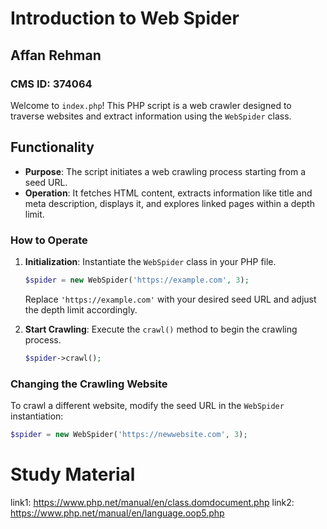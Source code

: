 # Introduction to Web Spider

## Affan Rehman
### CMS ID: 374064

Welcome to `index.php`! This PHP script is a web crawler designed to traverse websites and extract information using the `WebSpider` class.

## Functionality

- **Purpose**: The script initiates a web crawling process starting from a seed URL.
- **Operation**: It fetches HTML content, extracts information like title and meta description, displays it, and explores linked pages within a depth limit.
  
### How to Operate

1. **Initialization**: Instantiate the `WebSpider` class in your PHP file.
    ```php
    $spider = new WebSpider('https://example.com', 3);
    ```
    Replace `'https://example.com'` with your desired seed URL and adjust the depth limit accordingly.

2. **Start Crawling**: Execute the `crawl()` method to begin the crawling process.
    ```php
    $spider->crawl();
    ```

### Changing the Crawling Website

To crawl a different website, modify the seed URL in the `WebSpider` instantiation:
```php
$spider = new WebSpider('https://newwebsite.com', 3);
```

# Study Material

link1: https://www.php.net/manual/en/class.domdocument.php
link2: https://www.php.net/manual/en/language.oop5.php
